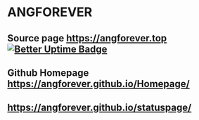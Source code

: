 # ANGFOREVER
## Source page https://angforever.top [![Better Uptime Badge](https://betteruptime.com/status-badges/v1/monitor/px3i.svg)](https://betteruptime.com/?utm_source=status_badge)
## Github Homepage https://angforever.github.io/Homepage/
## https://angforever.github.io/statuspage/
